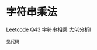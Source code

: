 # 字符串乘法

[Leetcode Q43](java_src/43.字符串相乘.java) 字符串相乘 [大佬分析I](https://labuladong.gitbook.io/algo/suan-fa-si-wei-xi-lie/zi-fu-chuan-cheng-fa)
```
见代码
```
